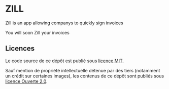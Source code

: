 # ZILL

Zill is an app allowing companys to quickly sign invoices

You will soon Zill your invoices

## Licences

Le code source de ce dépôt est publié sous [licence MIT](https://github.com/DISIC/design.numerique.gouv.fr/blob/master/LICENSE.md).

Sauf mention de propriété intellectuelle détenue par des tiers (notamment un crédit sur certaines images), les contenus de ce dépôt sont publiés sous [licence Ouverte 2.0](https://github.com/DISIC/design.numerique.gouv.fr/blob/master/LICENSE.md#licence-ouverte-20open-licence-20).

